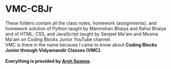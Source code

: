 # VMC-CBJr
These folders contain all the class notes, homework (assignments), and homework solution of Python taught by Manmohan Bhaiya and Rahul Bhaiya and of HTML, CSS, and JavaScript taught by Sanjeet Ma'am and Mosina Ma'am on Coding Blocks Junior YouTube channel. <br>
VMC is there in the name because I came to know about <b>Coding Blocks Junior<b> through <b>Vidyamandir Classes (VMC)<b>.<br><br>
  Everything is provided by <a href="https://www.instagram.com">Arsh Saxena</a>.

